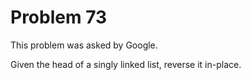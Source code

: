 # Problem 73

This problem was asked by Google.

Given the head of a singly linked list, reverse it in-place.

